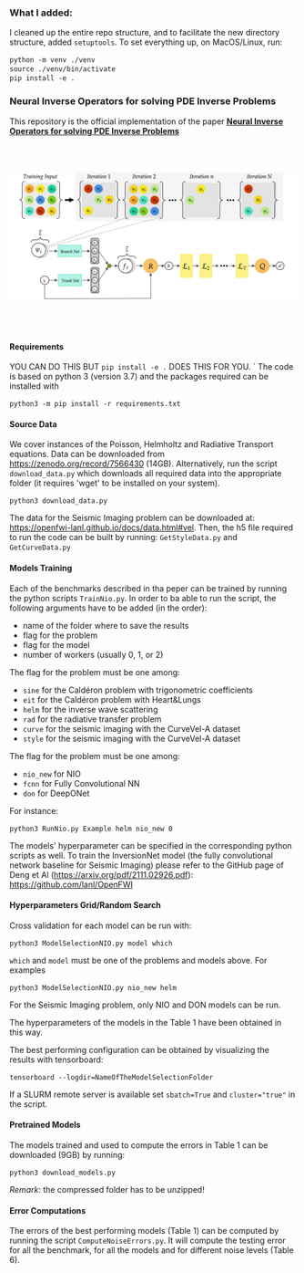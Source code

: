 ### What I added:
I cleaned up the entire repo structure, and to facilitate the new directory structure, added
`setuptools`.
To set everything up, on MacOS/Linux, run:
```
python -m venv ./venv
source ./venv/bin/activate
pip install -e .
```
### Neural Inverse Operators for solving PDE Inverse Problems
This repository is the official implementation of the paper [**Neural Inverse Operators for solving PDE Inverse Problems**](https://openreview.net/pdf?id=S4fEjmWg4X)

<br/><br/>

<img src="NIORB.png" width="800" >

<br/><br/>

#### Requirements
YOU CAN DO THIS BUT `pip install -e .` DOES THIS FOR YOU.
`
The code is based on python 3 (version 3.7) and the packages required can be installed with
```
python3 -m pip install -r requirements.txt
```
#### Source Data
We cover instances of the Poisson, Helmholtz and Radiative Transport equations.
Data can be downloaded from https://zenodo.org/record/7566430 (14GB).
Alternatively, run the script `download_data.py` which downloads all required data into the appropriate folder (it requires 'wget' to be installed on your system).
```
python3 download_data.py
```
The data for the Seismic Imaging problem can be downloaded at: https://openfwi-lanl.github.io/docs/data.html#vel. 
Then, the h5 file required to run the code can be built by running: `GetStyleData.py` and `GetCurveData.py`

#### Models Training
Each of the benchmarks described in tha peper can be trained by running the python scripts `TrainNio.py`.
In order to ba able to run the script, the following arguments have to be added (in the order):
- name of the folder where to save the results
- flag for the problem 
- flag for the model
- number of workers (usually 0, 1, or 2)

The flag for the problem must be one among:
- `sine` for the Caldéron problem with trigonometric coefficients 
- `eit` for the Caldéron problem with Heart&Lungs
- `helm` for the inverse wave scattering
- `rad` for the radiative transfer problem
- `curve` for the seismic imaging with the CurveVel-A dataset
- `style` for the seismic imaging with the CurveVel-A dataset

The flag for the problem must be one among:
- `nio_new` for NIO
- `fcnn` for Fully Convolutional NN
- `don` for DeepONet

For instance:
```
python3 RunNio.py Example helm nio_new 0

```

The models' hyperparameter can be specified in the corresponding python scripts as well.
To train the InversionNet model (the fully convolutional network baseline for Seismic Imaging) please refer to the GitHub page of Deng et Al (https://arxiv.org/pdf/2111.02926.pdf): https://github.com/lanl/OpenFWI

#### Hyperparameters Grid/Random Search
Cross validation for each model can be run with:

```
python3 ModelSelectionNIO.py model which
```

`which` and `model` must be one of the problems and models above.
For examples 
```
python3 ModelSelectionNIO.py nio_new helm
```
For the Seismic Imaging problem, only NIO and DON models can be run.

The hyperparameters of the models in the Table 1 have been obtained in this way.

The best performing configuration can be obtained by visualizing the results with tensorboard:
```
tensorboard --logdir=NameOfTheModelSelectionFolder
```

If a SLURM remote server is available set `sbatch=True` and `cluster="true"` in the script.

#### Pretrained Models
The models trained and used to compute the errors in Table 1 can be downloaded (9GB) by running:
```
python3 download_models.py
```
*Remark*: the compressed folder has to be unzipped!

#### Error Computations
The errors of the best performing models (Table 1) can be computed by running the script `ComputeNoiseErrors.py`.
It will compute the testing error for all the benchmark, for all the models and for different noise levels (Table 6).




